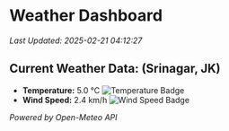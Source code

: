 
# Weather Dashboard

_Last Updated: 2025-02-21 04:12:27_

## Current Weather Data: (Srinagar, JK)
- **Temperature:** 5.0 °C ![Temperature Badge](https://img.shields.io/badge/Temperature-Low%20Temp-blue)
- **Wind Speed:** 2.4 km/h ![Wind Speed Badge](https://img.shields.io/badge/Wind%20Speed-Light%20Wind-blue)

*Powered by Open-Meteo API*
